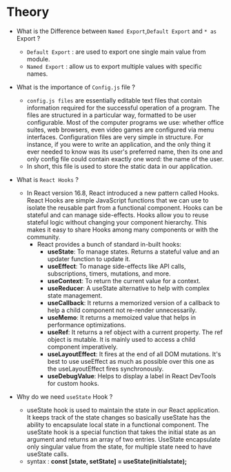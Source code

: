 # Theory

- What is the Difference between `Named Export`,`Default Export` and `* as` Export ?

  - `Default Export` : are used to export one single main value from module.
  - `Named Export` : allow us to export multiple values with specific names.

- What is the importance of `Config.js` file ?

  - `config.js files` are essentially editable text files that contain information required for the successful operation of a program. The files are structured in a particular way, formatted to be user configurable. Most of the computer programs we use: whether office suites, web browsers, even video games are configured via menu interfaces. Configuration files are very simple in structure. For instance, if you were to write an application, and the only thing it ever needed to know was its user's preferred name, then its one and only config file could contain exactly one word: the name of the user.
  - In short, this file is used to store the static data in our application.

- What is `React Hooks` ?

  - In React version 16.8, React introduced a new pattern called Hooks. React Hooks are simple JavaScript functions that we can use to isolate the reusable part from a functional component. Hooks can be stateful and can manage side-effects. Hooks allow you to reuse stateful logic without changing your component hierarchy. This makes it easy to share Hooks among many components or with the community.
    - React provides a bunch of standard in-built hooks:
      - **useState**: To manage states. Returns a stateful value and an updater function to update it.
      - **useEffect**: To manage side-effects like API calls, subscriptions, timers, mutations, and more.
      - **useContext**: To return the current value for a context.
      - **useReducer**: A useState alternative to help with complex state management.
      - **useCallback**: It returns a memorized version of a callback to help a child component not re-render unnecessarily.
      - **useMemo**: It returns a memoized value that helps in performance optimizations.
      - **useRef**: It returns a ref object with a current property. The ref object is mutable. It is mainly used to access a child component imperatively.
      - **useLayoutEffect**: It fires at the end of all DOM mutations. It's best to use useEffect as much as possible over this one as the useLayoutEffect fires synchronously.
      - **useDebugValue**: Helps to display a label in React DevTools for custom hooks.

- Why do we need `useState` Hook ?
    - useState hook is used to maintain the state in our React application. It keeps track of the state changes so basically useState has the ability to encapsulate local state in a functional component. The useState hook is a special function that takes the initial state as an argument and returns an array of two entries. UseState encapsulate only singular value from the state, for multiple state need to have useState calls.
    - syntax :
        **const [state, setState] = useState(initialstate);**
